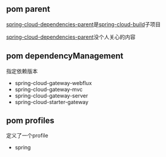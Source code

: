 
## pom parent

[spring-cloud-dependencies-parent][]是[spring-cloud-build][]子项目

[spring-cloud-dependencies-parent][]没个人关心的内容

## pom dependencyManagement

指定依赖版本
- spring-cloud-gateway-webflux
- spring-cloud-gateway-mvc
- spring-cloud-gateway-server
- spring-cloud-starter-gateway

## pom profiles

定义了一个profile
- spring


[spring-cloud-build]: https://github.com/spring-cloud/spring-cloud-build
[spring-cloud-dependencies-parent]: https://github.com/spring-cloud/spring-cloud-build/tree/master/spring-cloud-dependencies-parent
